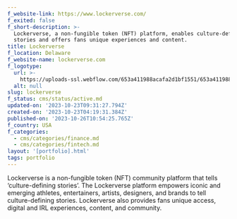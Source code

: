 ```yaml
---
f_website-link: https://www.lockerverse.com/
f_exited: false
f_short-description: >-
  Lockerverse, a non-fungible token (NFT) platform, enables culture-defining
  stories and offers fans unique experiences and content.
title: Lockerverse
f_location: Delaware
f_website-name: lockerverse.com
f_logotype:
  url: >-
    https://uploads-ssl.webflow.com/653a411988acafa2d1bf1551/653a411988acafa2d1bf161a_64f85c9ab5969f048a8c6d8c_lockerverse.png
  alt: null
slug: lockerverse
f_status: cms/status/active.md
updated-on: '2023-10-23T09:31:27.794Z'
created-on: '2023-10-23T04:19:31.384Z'
published-on: '2023-10-26T10:54:25.765Z'
f_country: USA
f_categories:
  - cms/categories/finance.md
  - cms/categories/fintech.md
layout: '[portfolio].html'
tags: portfolio
---
```


Lockerverse is a non-fungible token (NFT) community platform that tells ‘culture-defining stories’. The Lockerverse platform empowers iconic and emerging athletes, entertainers, artists, designers, and brands to tell culture-defining stories. Lockerverse also provides fans unique access, digital and IRL experiences, content, and community.
